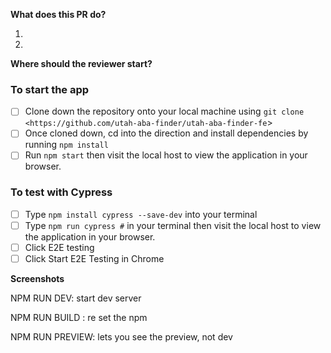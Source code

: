 **What does this PR do?**

1. 
2. 

**Where should the reviewer start?**

### To start the app

- [ ]  Clone down the repository onto your local machine using `git clone <https://github.com/utah-aba-finder/utah-aba-finder-fe`>
- [ ]  Once cloned down, cd into the direction and install dependencies by running `npm install`
- [ ]  Run `npm start` then visit the local host to view the application in your browser.

### To test with Cypress

- [ ]  Type `npm install cypress --save-dev` into your terminal
- [ ]  Type `npm run cypress #` in your terminal then visit the local host to view the application in your browser.
- [ ]  Click E2E testing
- [ ]  Click Start E2E Testing in Chrome

**Screenshots**



NPM RUN DEV: start dev server

NPM RUN BUILD : re set the npm 

NPM RUN PREVIEW: lets you see the preview, not dev